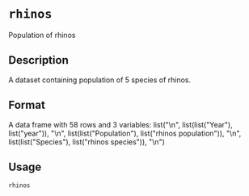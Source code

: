# `rhinos`

Population of rhinos


## Description

A dataset containing population of 5 species of rhinos.


## Format

A data frame with 58 rows and 3 variables:
 list("\n", list(list("Year"), list("year")), "\n", list(list("Population"), list("rhinos population")), "\n", list(list("Species"), list("rhinos species")), "\n")


## Usage

```r
rhinos
```



